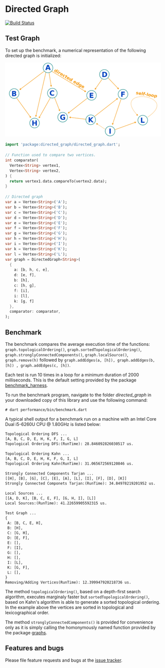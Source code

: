 # Directed Graph

[![Build Status](https://travis-ci.com/simphotonics/directed_graph.svg?branch=master)](https://travis-ci.com/simphotonics/directed_graph)

## Test Graph
To set up the benchmark, a numerical representation of the following directed graph is initialized:

![Directed Graph Image](https://raw.githubusercontent.com/simphotonics/directed_graph/master/images/directed_graph.svg?sanitize=true)

```Dart
import 'package:directed_graph/directed_graph.dart';

// Function used to compare two vertices.
int comparator(
  Vertex<String> vertex1,
  Vertex<String> vertex2,
) {
  return vertex1.data.compareTo(vertex2.data);
}

// Directed graph
var a = Vertex<String>('A');
var b = Vertex<String>('B');
var c = Vertex<String>('C');
var d = Vertex<String>('D');
var e = Vertex<String>('E');
var f = Vertex<String>('F');
var g = Vertex<String>('G');
var h = Vertex<String>('H');
var i = Vertex<String>('I');
var k = Vertex<String>('K');
var l = Vertex<String>('L');
var graph = DirectedGraph<String>(
  {
    a: [b, h, c, e],
    d: [e, f],
    b: [h],
    c: [h, g],
    f: [i],
    i: [l],
    k: [g, f]
  },
  comparator: comparator,
);
```
## Benchmark
The benchmark compares the average execution time of the functions:
`graph.topologicalOrdering()`,
`graph.sortedTopologicalOrdering()`,
`graph.stronglyConnectedComponents()`,
`graph.localSource()`,
`graph.remove(h)` followed by
```graph.addEdges(a, [h]), graph.addEdges(b, [h]) , graph.addEdges(c, [h])```.

Each test is run 10 times in a loop for a minimum duration of 2000 milliseconds.
This is the default setting provided by the package [benchmark_harness].

To run the benchmark program, navigate to the folder *directed_graph* in your downloaded
copy of this library and use
the following command:
```console
# dart performance/bin/benchmark.dart
```

A typical shell output for a benchmark run on a machine with an Intel Core Dual i5-6260U CPU @ 1.80GHz is listed below:
```console
Topological Ordering DFS ...
[A, B, C, D, E, H, K, F, I, G, L]
Topological Ordering DFS:(RunTime): 28.846092826030517 us.

Topological Ordering Kahn ...
[A, B, C, D, E, H, K, F, G, I, L]
Topological Ordering Kahn(RunTime): 31.065672569120846 us.

Strongly Connected Components Tarjan ...
[[H], [B], [G], [C], [E], [A], [L], [I], [F], [D], [K]]
Strongly Connected Componets Tarjan:(RunTime): 34.84978219201952 us.

Local Sources ...
[[A, D, K], [B, C, E, F], [G, H, I], [L]]
Local Sources:(RunTime): 41.22659905592315 us.

Test Graph ...
{
 A: [B, C, E, H],
 B: [H],
 C: [G, H],
 D: [E, F],
 E: [],
 F: [I],
 G: [],
 H: [],
 I: [L],
 K: [G, F],
 L: [],
}
Removing/Adding Vertices(RunTime): 12.399947920218736 us.

```
The method `topologicalOrdering()`, based on a depth-first search algorithm, executes marginaly faster
but `sortedTopologicalOrdering()`, based on Kahn's algorithm is able to generate
a sorted topological ordering. In the example above the vertices are sorted in
topological and lexicographical order.

The method `stronglyConnectedComponents()` is provided for convenience
only as it is simply calling the homonymously named function provided by the package [graphs].


## Features and bugs
Please file feature requests and bugs at the [issue tracker].

[benchmark_harness]: https://pub.dev/packages/benchmark_harness
[issue tracker]: https://github.com/simphotonics/directed_graph/issues
[graphs]: https://pub.dev/packages/graphs